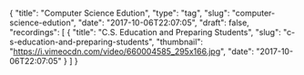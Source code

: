 {
  "title": "Computer Science Edution",
  "type": "tag",
  "slug": "computer-science-edution",
  "date": "2017-10-06T22:07:05",
  "draft": false,
  "recordings": [
    {
      "title": "C.S. Education and Preparing Students",
      "slug": "c-s-education-and-preparing-students",
      "thumbnail": "https://i.vimeocdn.com/video/660004585_295x166.jpg",
      "date": "2017-10-06T22:07:05"
    }
  ]
}